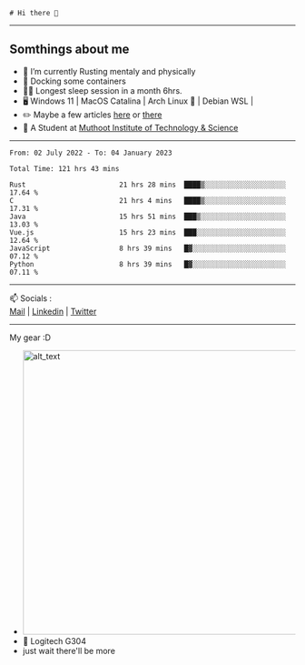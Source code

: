 ```
# Hi there 👋
```

---

## Somthings about me


- 🌱 I’m currently Rusting mentaly and physically
- 🐋 Docking some containers
- 😶‍🌫️ Longest sleep session in a month 6hrs.
- 🖥️ Windows 11 | MacOS Catalina | Arch Linux 🦩 | Debian WSL |
- ✏️ Maybe a few articles [here](https://medium.com/@advaithnarayanan8) or [there](https://medium.com/@advaithnarayanan8)
- 📑 A Student at [Muthoot Institute of Technology & Science](https://mgmits.ac.in/)



---

<!--START_SECTION:waka-->

```text
From: 02 July 2022 - To: 04 January 2023

Total Time: 121 hrs 43 mins

Rust                       21 hrs 28 mins  ████▒░░░░░░░░░░░░░░░░░░░░   17.64 %
C                          21 hrs 4 mins   ████▒░░░░░░░░░░░░░░░░░░░░   17.31 %
Java                       15 hrs 51 mins  ███▒░░░░░░░░░░░░░░░░░░░░░   13.03 %
Vue.js                     15 hrs 23 mins  ███░░░░░░░░░░░░░░░░░░░░░░   12.64 %
JavaScript                 8 hrs 39 mins   █▓░░░░░░░░░░░░░░░░░░░░░░░   07.12 %
Python                     8 hrs 39 mins   █▓░░░░░░░░░░░░░░░░░░░░░░░   07.11 %
```

<!--END_SECTION:waka-->

---

📫 Socials :<br>
[Mail](mailto:advaithnarayanan8@gmail.com) | [Linkedin](https://www.linkedin.com/in/advaith-narayanan-a72152214/) | [Twitter](https://twitter.com/advaithnarayan)


--- 
My gear :D

- [<img alt="alt_text" width="500px" src="https://valid.x86.fr/cache/banner/xv24bv-6.png" />](https://valid.x86.fr/xv24bv)
- 🐁 Logitech G304
- just wait there'll be more
